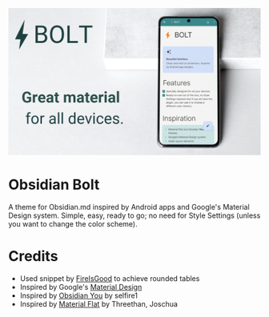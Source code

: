 ![BOLT large.png](https://github.com/Bluemoondragon07/Obsidian-Bolt/blob/e5adfb5e56a18668099457d9bc0413003659a05f/BOLT%20large.png)

# Obsidian **Bolt**
A theme for Obsidian.md inspired by Android apps and Google's Material Design system. Simple, easy, ready to go; no need for Style Settings (unless you want to change the color scheme).

# Credits
- Used snippet by [FireIsGood](https://forum.obsidian.md/t/adding-rounded-corners-to-markdown-tables-with-snippets-a-clean-solution/60551?u=bluemoondragon07) to achieve rounded tables
- Inspired by Google's [Material Design](https://m3.material.io/theme-builder#/custom) 
- Inspired by [Obsidian You](https://github.com/selfire1/obsidian-you-theme) by selfire1
- Inspired by [Material Flat](https://github.com/threethan/obsidian-material-flat-theme) by Threethan, Joschua
